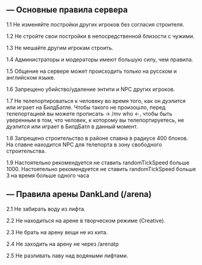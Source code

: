 ## — Основные правила сервера

1.1 Не изменяйте постройки других игроков без согласия строителя.

1.2 Не стройте свои постройки в непосредственной близости с чужими.

1.3 Не мешайте другим игрокам строить.

1.4 Администраторы и модераторы имеют большую силу, чем правила.

1.5 Общение на сервере может происходить только на русском и английском языке.

1.6 Запрещено убийство/удаление энтити и NPC других игроков.

1.7 Не телепортироваться к человеку во время того, как он дуэлится или играет на БилдБатле. Чтобы такого не произошло, перед телепортацией вы можете прописать -> /mv who <-, чтобы быть уверенным в том, что человек, к которому вы телепортируетесь, не дуэлится или играет в БилдБатл в данный момент.

1.8 Запрещено строительство в районе спавна в радиусе 400 блоков. На спавне находится NPC для телепорта в зону свободного строительства.

1.9 Настоятельно рекомендуется не ставить randomTickSpeed больше 1000. Настоятельно рекомендуется не ставить randomTickSpeed больше 3 на время больше одного часа

## — Правила арены DankLand (/arena)

2.1 Не забирать воду из лифта.

2.2 Не находиться на арене в творческом режиме (Creative).

2.3 Не брать на арену вещи не из кита.

2.4 Не заходить на арену не через /arenatp

2.5 Не разливать лаву над водяными лифтами.
